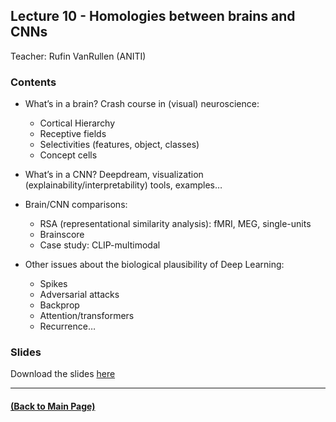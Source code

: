 ## Lecture 10 - Homologies between brains and CNNs
Teacher: Rufin VanRullen (ANITI)

<!-- 
### Lecture video
View the recorded lecture [here](https://drive.google.com/file/d/1nq7tBcEK6czNpO2-nHd-4pj1dhmMHsbi/view?usp=sharing)  (this will only be available for approximately 6 weeks after the course)
-->

### Contents

+ What’s in a brain? Crash course in (visual) neuroscience:
  + Cortical Hierarchy
  + Receptive fields
  + Selectivities (features, object, classes)
  + Concept cells

+ What’s in a CNN? Deepdream, visualization (explainability/interpretability) tools, examples…

+ Brain/CNN comparisons:
  + RSA (representational similarity analysis): fMRI, MEG, single-units
  + Brainscore
  + Case study: CLIP-multimodal

+ Other issues about the biological plausibility of Deep Learning: 
  + Spikes
  + Adversarial attacks
  + Backprop
  + Attention/transformers
  + Recurrence…

### Slides
Download the slides [here](./Cours-Brain-NN-Similarities-2022.pdf)

---
#### [(Back to Main Page)](../index.md)
